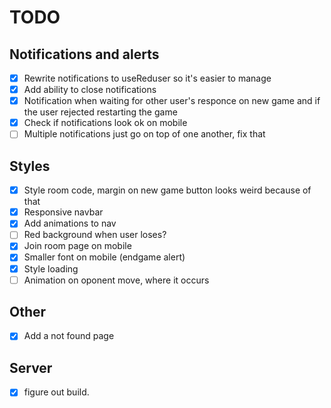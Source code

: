 # TODO
## Notifications and alerts
- [X] Rewrite notifications to useReduser so it's easier to manage 
- [X] Add ability to close notifications
- [X] Notification when waiting for other user's responce on new game and if the user rejected restarting the game 
- [X] Check if notifications look ok on mobile
- [ ] Multiple notifications just go on top of one another, fix that

## Styles
- [X] Style room code, margin on new game button looks weird because of that
- [X] Responsive navbar
- [X] Add animations to nav
- [ ] Red background when user loses?
- [X] Join room page on mobile
- [X] Smaller font on mobile (endgame alert)
- [X] Style loading
- [ ] Animation on oponent move, where it occurs

## Other 
- [X] Add a not found page

## Server
- [X] figure out build.